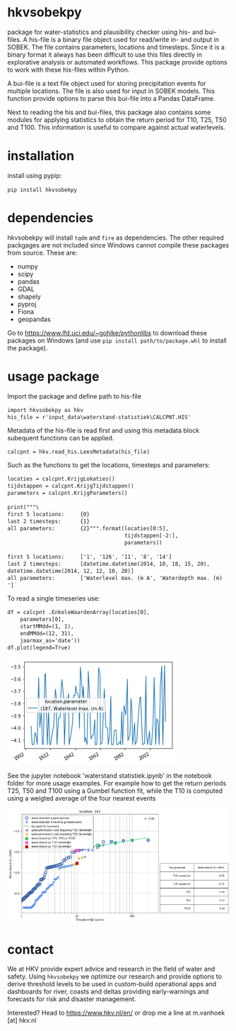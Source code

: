 # hkvsobekpy
package for water-statistics and plausibility checker using his- and bui-files. 
A his-file is a binary file object used for read/write in- and output in SOBEK. The file contains parameters, locations and timesteps. Since it is a binary format it always has been difficult to use this files directly in explorative analysis or automated workflows. This package provide options to work with these his-files within Python.

A bui-file is a text file object used for storing precipitation events for multiple locations. The file is also used for input in SOBEK models. This function provide options to parse this bui-file into a Pandas DataFrame.

Next to reading the his and bui-files, this package also contains some modules for applying statistics to obtain the return period for T10, T25, T50 and T100. This information is useful to compare against actual waterlevels.

# installation
install using pypip:

`pip install hkvsobekpy`

# dependencies
hkvsobekpy will install `tqdm` and `fire` as dependencies. The other required packgages are not included since Windows cannot compile these packages from source. These are:
- numpy
- scipy
- pandas
- GDAL
- shapely
- pyproj
- Fiona
- geopandas

Go to https://www.lfd.uci.edu/~gohlke/pythonlibs to download these packages on Windows (and use `pip install path/to/package.whl` to install the package).

# usage package
Import the package and define path to his-file

    import hkvsobekpy as hkv
    his_file = r'input_data\waterstand-statistiek\CALCPNT.HIS'
    
Metadata of the his-file is read first and using this metadata block subequent functions can be applied.

    calcpnt = hkv.read_his.LeesMetadata(his_file)
    
Such as the functions to get the locations, timesteps and parameters:
    
    locaties = calcpnt.KrijgLokaties()
    tijdstappen = calcpnt.KrijgTijdstappen()
    parameters = calcpnt.KrijgParameters()

    print("""\
    first 5 locations:     {0}
    last 2 timesteps:      {1}
    all parameters:        {2}""".format(locaties[0:5],
                                         tijdstappen[-2:],
                                         parameters))

    first 5 locations:     ['1', '126', '11', '8', '14']
    last 2 timesteps:      [datetime.datetime(2014, 10, 18, 15, 20), datetime.datetime(2014, 12, 12, 10, 20)]
    all parameters:        ['Waterlevel max. (m A', 'Waterdepth max. (m) ']
    
To read a single timeseries use:

    df = calcpnt .EnkeleWaardenArray(locaties[0],
        parameters[0],
        startMMdd=(1, 1),
        endMMdd=(12, 31),
        jaarmax_as='date'))
    df.plot(legend=True)

![alt text](https://github.com/HKV-products-services/hkvsobekpy/blob/master/img/waterlevel.png "single timeseries using location and parameter")

See the jupyter notebook 'waterstand statistiek.ipynb' in the notebook folder for more usage examples. For example how to get the return periods T25, T50 and T100 using a Gumbel function fit,  while the T10 is computed using a weigted average of the four nearest events

![alt text](https://github.com/HKV-products-services/hkvsobekpy/blob/master/img/stats.png "waterlevel statistics")

# contact
We at HKV provide expert advice and research in the field of water and safety. Using `hkvsobekpy` we optimize our research and provide options to derive threshold levels to be used in custom-build operational apps and dashboards for river, coasts and deltas providing early-warnings and forecasts for risk and disaster management.

Interested? Head to https://www.hkv.nl/en/ or drop me a line at m.vanhoek [at] hkv.nl
